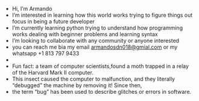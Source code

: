 - Hi, I’m Armando 
- I’m interested in learning how this world works trying to figure things out focus in being a future developer 
- I’m currently learning python trying to understand how programming works dealing with beginner problems and learning syntax 
- I’m looking to collaborate with any community or anyone interested
- you can reach me bia my email armandosdn018@gmial.com or my whatsapp +1 813 797 9433
- 
- Fun fact: a team of computer scientists,found a moth trapped in a relay of the Harvard Mark II computer.
- This insect caused the computer to malfunction, and they literally “debugged” the machine by removing it! Since then,
- the term “bug” has been used to describe glitches or errors in software.
